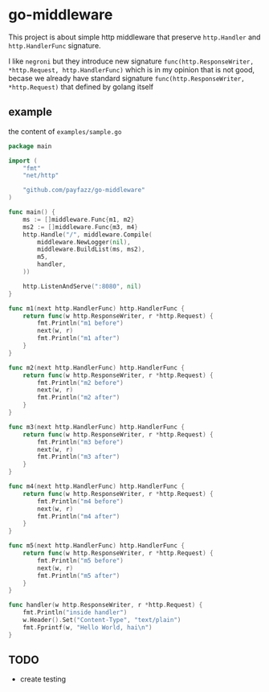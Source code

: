# go-middleware

This project is about simple http middleware that preserve `http.Handler` and `http.HandlerFunc` signature.

I like `negroni` but they introduce new signature `func(http.ResponseWriter, *http.Request, http.HandlerFunc)` which is in my opinion that is not good, becase we already have standard signature `func(http.ResponseWriter, *http.Request)` that defined by golang itself

## example

the content of `examples/sample.go`
```go
package main

import (
	"fmt"
	"net/http"

	"github.com/payfazz/go-middleware"
)

func main() {
	ms := []middleware.Func{m1, m2}
	ms2 := []middleware.Func{m3, m4}
	http.Handle("/", middleware.Compile(
		middleware.NewLogger(nil),
		middleware.BuildList(ms, ms2),
		m5,
		handler,
	))

	http.ListenAndServe(":8080", nil)
}

func m1(next http.HandlerFunc) http.HandlerFunc {
	return func(w http.ResponseWriter, r *http.Request) {
		fmt.Println("m1 before")
		next(w, r)
		fmt.Println("m1 after")
	}
}

func m2(next http.HandlerFunc) http.HandlerFunc {
	return func(w http.ResponseWriter, r *http.Request) {
		fmt.Println("m2 before")
		next(w, r)
		fmt.Println("m2 after")
	}
}

func m3(next http.HandlerFunc) http.HandlerFunc {
	return func(w http.ResponseWriter, r *http.Request) {
		fmt.Println("m3 before")
		next(w, r)
		fmt.Println("m3 after")
	}
}

func m4(next http.HandlerFunc) http.HandlerFunc {
	return func(w http.ResponseWriter, r *http.Request) {
		fmt.Println("m4 before")
		next(w, r)
		fmt.Println("m4 after")
	}
}

func m5(next http.HandlerFunc) http.HandlerFunc {
	return func(w http.ResponseWriter, r *http.Request) {
		fmt.Println("m5 before")
		next(w, r)
		fmt.Println("m5 after")
	}
}

func handler(w http.ResponseWriter, r *http.Request) {
	fmt.Println("inside handler")
	w.Header().Set("Content-Type", "text/plain")
	fmt.Fprintf(w, "Hello World, hai\n")
}
```
## TODO

* create testing
